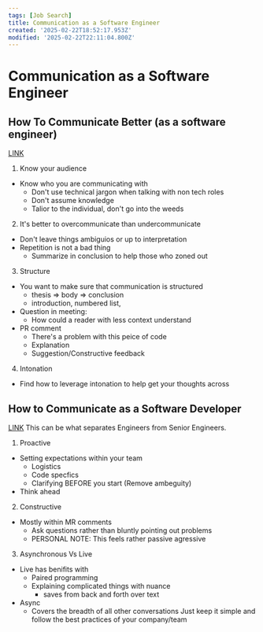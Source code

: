 ```yaml
---
tags: [Job Search]
title: Communication as a Software Engineer
created: '2025-02-22T18:52:17.953Z'
modified: '2025-02-22T22:11:04.800Z'
---
```


# Communication as a Software Engineer

## How To Communicate Better (as a software engineer)
[LINK](https://youtu.be/ofk6vLZ3hPw?si=bYR_sfvTuIs18P6b)
1. Know your audience
  - Know who you are communicating with
    - Don't use technical jargon when talking with non tech roles
    - Don't assume knowledge
    - Talior to the individual, don't go into the weeds
2. It's better to overcommunicate than undercommunicate
  - Don't leave things ambiguios or up to interpretation
  - Repetition is not a bad thing
    - Summarize in conclusion to help those who zoned out
3. Structure
  - You want to make sure that communication is structured
    - thesis => body => conclusion
    - introduction, numbered list, 
  - Question in meeting:
    - How could a reader with less context understand
  - PR comment
    - There's a problem with this peice of code
    - Explanation
    - Suggestion/Constructive feedback
4. Intonation
  - Find how to leverage intonation to help get your thoughts across


## How to Communicate as a Software Developer
[LINK](https://youtu.be/lOvEOlCcMBI?si=4yMKqwLagMZv9aef)
This can be what separates Engineers from Senior Engineers.
1. Proactive
  - Setting expectations within your team
    - Logistics
    - Code specfics
    - Clarifying BEFORE you start (Remove ambeguity)
  - Think ahead
2. Constructive
  - Mostly within MR comments
    - Ask questions rather than bluntly pointing out problems
    - PERSONAL NOTE: This feels rather passive agressive
3. Asynchronous Vs Live
  - Live has benifits with
    - Paired programming
    - Explaining complicated things with nuance
      - saves from back and forth over text
  - Async 
    - Covers the breadth of all other conversations
Just keep it simple and follow the best practices of your company/team



